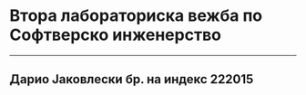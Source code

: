 <h1>Втора лабораториска вежба по Софтверско инженерство</h1>
<hr>
<h2>Дарио Јаковлески бр. на индекс 222015</h2>
